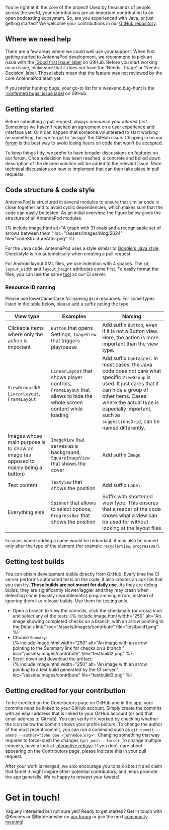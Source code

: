 You're right at it: the core of the project! Used by thousands of people across the world, your contributions are an important contribution to an open podcasting ecosystem. So, are you experienced with Java, or just getting started? We welcome your contributions in our [GitHub repository](https://github.com/AntennaPod/AntennaPod).

## Where we need help
There are a few areas where we could well use your support. When first getting started to AntennaPod development, we recommend to pick an issue with the ['Good first issue' label](https://github.com/AntennaPod/AntennaPod/labels/Good%20first%20issue) on GitHub. Before you start working on an issue, make sure that it does not have the 'Needs: Triage' or 'Needs: Decision' label. Those labels mean that the feature was not reviewed by the core AntennaPod team yet.

If you prefer hunting bugs, your go-to list for a weekend bug-hunt is the ['confirmed bugs' issue label](https://github.com/AntennaPod/AntennaPod/labels/Type%3A%20Confirmed%20bug) on GitHub.

## Getting started
Before submitting a pull request, always *announce your interest first*. Sometimes we haven't reached an agreement on a user experience and interface yet. Or it can happen that someone volunteered to start working on something, but we forgot to 'assign' the GitHub issue. Chipping in on our [forum](https://forum.antennapod.org) is the best way to avoid losing hours on code that won't be accepted.

To keep things tidy, we prefer to have broader discussions on features on our forum. Once a decision has been reached, a concrete and boiled down description of the desired solution will be added to the relevant issue. More technical discussions on how to implement that can then take place in pull requests.

## Code structure & code style
AntennaPod is structured in several modules to ensure that similar code is close together and to avoid cyclic dependencies, which makes sure that the code can easily be tested. As an initial overview, the figure below gives the structure of all AntennaPod modules.

{% include image.html
   alt="A graph with 31 ovals and a recognisable set of arrows between them."
   loc="/assets/images/blog/2024"
   file="codeStructureAfter.png"
%}

For the Java code, AntennaPod uses a style similar to [Google's Java style](https://google.github.io/styleguide/javaguide.html). Checkstyle is run automatically when creating a pull request.

For Android layout XML files, we use indention with 4 spaces. The `id`, `layout_width` and `layout_height` attributes come first. To easily format the files, you can use the same [tool](https://github.com/ByteHamster/android-xml-formatter) as our CI server.

### Resource ID naming
Please use lowerCamelCase for naming `@+id` resources. For some types listed in the table below, please add a suffix noting the type.

| View type | Examples | Naming |
| --- | --- | --- |
| Clickable items where only the action is important | `Button` that opens Settings, `ImageView` that triggers play/pause | Add suffix `Button`, even if it is not a Button view. Here, the action is more important than the view type. |
| `ViewGroup` like `LinearLayout`, `FrameLayout` | `LinearLayout` that shows player controls, `FrameLayout` that allows to hide the whole screen content while loading | Add suffix `Container`. In most cases, the Java code does not care what specific `ViewGroup` is used. It just cares that it can hide a group of other items. Cases where the actual type is especially important, such as `suggestionsGrid`, can be named differently. |
| Images whose main purpose is to show an image (as opposed to mainly being a button) | `ImageView` that serves as a background, `SquareImageView` that shows the cover | Add suffix `Image` |
| Text content | `TextView` that shows the position | Add suffix `Label` |
| Everything else | `Spinner` that allows to select options, `ProgressBar` that shows the position | Suffix with shortened view type. This ensures that a reader of the code knows what a view can be used for without looking at the layout files |

In cases where adding a name would be redundant, it may also be named only after the type of the element (for example `recyclerView`, `progressBar`).

## Getting test builds
You can obtain development builds directly from GitHub. Every time the CI server performs automated tests on the code, it also creates an apk file that you can try. **These builds are not meant for daily use.** As they are debug builds, they are significantly slower/laggier and they may crash when detecting some (usually unproblematic) programming errors, instead of ignoring them like release builds. Use them for testing only.

- Open a branch to view the commits, click the checkmark (or cross) icon and select any of the tests:
{% include image.html
   width="250"
   alt="An image showing completed checks on a branch, with an arrow pointing to the Details link."
   loc="/assets/images/contribute"
   file="testbuild1.png"
%}
- Choose `Summary`:  
{% include image.html
   width="250"
   alt="An image with an arrow pointing to the Summary link for checks on a branch."
   loc="/assets/images/contribute"
   file="testbuild2.png"
%}
- Scroll down and download the artifact:  
{% include image.html
   width="250"
   alt="An image with an arrow pointing to a test build generated by the CI server."
   loc="/assets/images/contribute"
   file="testbuild3.png"
%}

## Getting credited for your contribution
To be credited on the Contributors page on GitHub and in the app, your commits must be linked to your GitHub account. Simply create the commits with an email address that is linked to your GitHub account (or add that email address to GitHub). You can verify if it worked by checking whether the icon below the commit shows your profile picture. To change the author of the most recent commit, you can run a command such as `git commit --amend --author="John Doe <john@doe.org>"`. Changing something that way requires to force-push the changes (`git push --force`). To change multiple commits, have a look at [interactive rebase](https://thoughtbot.com/blog/git-interactive-rebase-squash-amend-rewriting-history). If you don't care about appearing on the Contributors page, please indicate this in your pull request.

After your work is merged, we also encourage you to talk about it and claim that fame! It might inspire other potential contributors, and helps promote the app generally. We're happy to retweet your tweets!

# Get in touch!
Vaguely interested but not sure yet? Ready to get started? Get in touch with @Keunes or @ByteHamster on [our forum](https://forum.antennapod.org) or join the next [community meeting](https://antennapod.org/events/community-meeting)!
